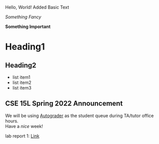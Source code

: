 Hello, World!
Added Basic Text

*Something Fancy*

**Something Important**

# Heading1

## Heading2

- list item1
- list item2
- list item3


## CSE 15L Spring 2022 Announcement
We will be using [Autograder](https://autograder.ucsd.edu/) as the student queue during TA/tutor office hours.  
Have a *nice* week!

lab report 1:
[Link](https://tysprouse.github.io/cse15l-lab-reports/lab-report-1-week-2.html)


